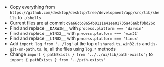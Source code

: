 - Copy everything from `https://github.com/desktop/desktop/tree/development/app/src/lib/shells` to `./shells`
- Current files are at commit `c9a66c6b8654b0111e41ee01735a45a6bf0bd26c`
- Find and replace `__DARWIN__` with `process.platform === 'darwin'`
- Find and replace `__WIN32__` with `process.platform === 'win32'`
- Find and replace `__LINUX__` with `process.platform === 'linux'`
- Add `import log from '../log'` at the top of `shared.ts`, `win32.ts` and `is-git-on-path.ts`. ie, all the files using `log.*` methods
- Change `import { pathExists } from '../../ui/lib/path-exists';` to `import { pathExists } from '../path-exists'`
